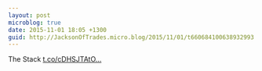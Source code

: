 ```yaml
---
layout: post
microblog: true
date: 2015-11-01 18:05 +1300
guid: http://JacksonOfTrades.micro.blog/2015/11/01/t660684100638932993.html
---
```

The Stack [t.co/cDHSJTAtO...](https://t.co/cDHSJTAtOt)
